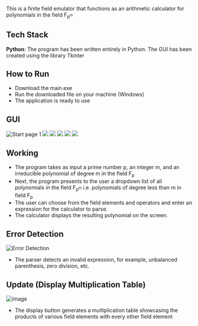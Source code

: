 This is a finite field emulator that functions as an arithmetic calculator for polynomials in the field F<sub>p<sup>m</sup></sub>
## Tech Stack
**Python**: The program has been written entirely in Python. The GUI has been created using the library Tkinter

## How to Run
- Download the main.exe
- Run the downloaded file on your machine (Windows)
- The application is ready to use

## GUI
![Start page](output/start_page.png)
1[](output/entering_irreducible_polynomial.png)
![](output/user_specifications.png)
![](output/calculator_view.png)
![](output/field_elements.png)
![](output/input_calculator.png)
![](output/output_calculator.png)

## Working
- The program takes as input a prime number p, an integer m, and an irreducible polynomial of degree m in the field F<sub>p</sub>
- Next, the program presents to the user a dropdown list of all polynomials in the field F<sub>p<sup>m</sup></sub> i.e. polynomials of degree less than m in field F<sub>p</sub>
- The user can choose from the field elements and operators and enter an expression for the calculator to parse.
- The calculator displays the resulting polynomial on the screen.

## Error Detection
![Error Detection](output/Error.png)
- The parser detects an invalid expression, for example, unbalanced parenthesis, zero division, etc.

## Update (Display Multiplication Table)
![image](https://github.com/AnyaAlekar/Finite-Field-Emulator/assets/98590820/f1316fe1-68ae-4431-951c-538966e3c7fd)
- The display button generates a multiplication table showcasing the products of various field elements with every other field element


